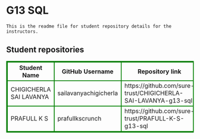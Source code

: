 # G13 SQL
    This is the readme file for student repository details for the instructors.
## Student repositories 
<table style="border : 2px solid green; width:100%;">
<tr >
<th style="border : 2px solid green;">Student Name</th>
<th style="border : 2px solid green;">GitHub Username</th>
<th style="border : 2px solid green;">Repository link</th>
</tr>
<tr style="border : 2px solid green;">
<td style="border : 2px solid green;">CHIGICHERLA SAI LAVANYA</td> 

<td style="border : 2px solid green;">sailavanyachigicherla</td> 

<td style="border : 2px solid green;">https://github.com/sure-trust/CHIGICHERLA-SAI-LAVANYA-g13-sql</td> 
</tr>

<tr style="border : 2px solid green;">
<td style="border : 2px solid green;">PRAFULL K S</td> 

<td style="border : 2px solid green;">prafullkscrunch</td> 

<td style="border : 2px solid green;">https://github.com/sure-trust/PRAFULL-K-S-g13-sql</td> 
</tr>
